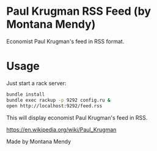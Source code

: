 # Paul Krugman RSS Feed (by Montana Mendy)
Economist Paul Krugman's feed in RSS format.

# Usage 

Just start a rack server: 

```bash
bundle install
bundle exec rackup -p 9292 config.ru &
open http://localhost:9292/feed.rss
``` 

This will display economist Paul Krugman's feed in RSS. 

https://en.wikipedia.org/wiki/Paul_Krugman

Made by Montana Mendy
